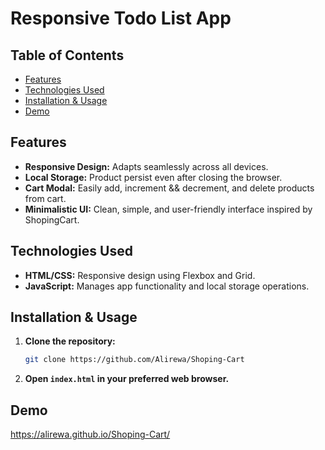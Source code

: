 # Responsive Todo List App

## Table of Contents
- [Features](#features)
- [Technologies Used](#technologies-used)
- [Installation & Usage](#installation--usage)
- [Demo](#demo)

## Features
- **Responsive Design:** Adapts seamlessly across all devices.
- **Local Storage:** Product persist even after closing the browser.
- **Cart Modal:** Easily add, increment && decrement, and delete products from cart.
- **Minimalistic UI:** Clean, simple, and user-friendly interface inspired by ShopingCart.

## Technologies Used
- **HTML/CSS:** Responsive design using Flexbox and Grid.
- **JavaScript:** Manages app functionality and local storage operations.

## Installation & Usage
1. **Clone the repository:**
   ```bash
   git clone https://github.com/Alirewa/Shoping-Cart
   ```
2. **Open `index.html` in your preferred web browser.**

## Demo
https://alirewa.github.io/Shoping-Cart/
